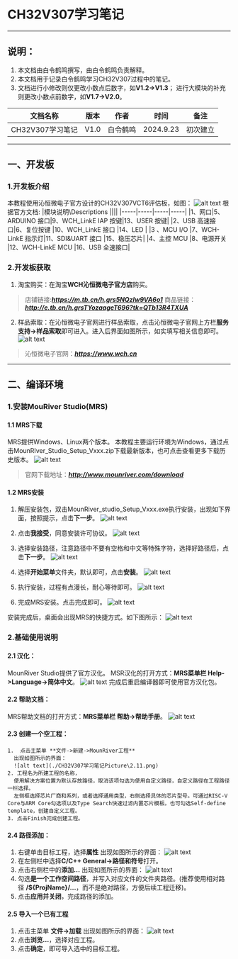# CH32V307学习笔记

***

## 说明：
1. 本文档由白令鹤鸣撰写，由白令鹤鸣负责解释。
2. 本文档用于记录白令鹤鸣学习CH32V307过程中的笔记。
3. 文档进行小修改则仅更改小数点后数字，如**V1.2->V1.3**；
   进行大模块的补充则更改小数点前数字，如**V1.7->V2.0**。

| 文档名称 | 版本 | 作者 | 时间 | 备注 |
| :------: | :---: | :---: | :---: | :---: |
|CH32V307学习笔记|V1.0|白令鹤鸣|2024.9.23|初次建立|

***
## 一、开发板
### 1.开发板介绍
   本教程使用沁恒微电子官方设计的CH32V307VCT6评估板，如图：
   ![alt text](./CH32V307学习笔记Picture/1.1.png)
   根据官方文档:
   |模块说明\Descriptions ||||
   |-----|-----|-----|-----|
   |1、网口|5、ARDUINO 接口|9、WCH_LinkE IAP 按键|13、USER 按键|
   |2、USB 高速接口|6、复位按键 |10、WCH_LinkE 接口 |14、LED |
   |3 、MCU I/O |7、WCH-LinkE 指示灯|11、SDI&UART 接口 |15、稳压芯片|
   |4、主控 MCU |8、电源开关 |12、WCH-LinkE MCU |16、USB 全速接口|
### 2.开发板获取
1. 淘宝购买：在淘宝**WCH沁恒微电子官方店**购买。
>   店铺链接:***https://m.tb.cn/h.grs5NQzlw9VA6o1***
>   商品链接：***http://e.tb.cn/h.grsTYozaageT696?tk=QTb13R4TXUA***
2. 样品索取：在沁恒微电子官网进行样品索取，点击沁恒微电子官网上方栏**服务支持->样品索取**即可进入。进入后界面如图所示，如实填写相关信息即可。
   ![alt text](./CH32V307学习笔记Picture/1.2.png)

>  沁恒微电子官网：***https://www.wch.cn***

***
## 二、编译环境
### 1.安装MouRiver Studio(MRS)
#### 1.1 MRS下载
MRS提供Windows、Linux两个版本。
本教程主要运行环境为Windows，通过点击MounRIver_Studio_Setup_Vxxx.zip下载最新版本，也可点击查看更多下载历史版本。
![alt text](./CH32V307学习笔记Picture/2.1.png)

>    官网下载地址：***http://www.mounriver.com/download***
 
#### 1.2 MRS安装
1.  解压安装包，双击MounRiver_studio_Setup_Vxxx.exe执行安装，出现如下界面，按照提示，点击**下一步**。
![alt text](./CH32V307学习笔记Picture/2.2.png)

2.  点击**我接受**，同意安装许可协议。
![alt text](./CH32V307学习笔记Picture/2.3.png)

3.  选择安装路径，注意路径中不要有空格和中文等特殊字符，选择好路径后，点击**下一步**。
![alt text](./CH32V307学习笔记Picture/2.4.png)

4.  选择**开始菜单**文件夹，默认即可，点击**安装**。
![alt text](./CH32V307学习笔记Picture\2.5.png)

5.  执行安装，过程有点漫长，耐心等待即可。
![alt text](./CH32V307学习笔记Picture/2.6.png)

6.  完成MRS安装。点击完成即可。
![alt text](./CH32V307学习笔记Picture/2.7.png)

安装完成后，桌面会出现MRS的快捷方式。如下图所示：
![alt text](./CH32V307学习笔记Picture/2.8.png)

### 2.基础使用说明
#### 2.1 汉化：
   MounRiver Studio提供了官方汉化。
   MSR汉化的打开方式：**MRS菜单栏 Help->Language->简体中文**。
   ![alt text](./CH32V307学习笔记Picture\2.9.png)
   完成后重启编译器即可使用官方汉化包。

#### 2.2 帮助文档：
   MRS帮助文档的打开方式：**MRS菜单栏 帮助->帮助手册**。
   ![alt text](./CH32V307学习笔记Picture/2.10.png)

#### 2.3 创建一个空工程：
    1.  点击主菜单 **文件->新建->MounRiver工程**
      出现如图所示的界面：
      ![alt text](./CH32V307学习笔记Picture\2.11.png)
    2. 工程名为所建工程的名称，
      使用解决方案位置为默认存放路径，取消该项勾选为使用自定义路径，自定义路径在工程路径一栏选择。
      左侧框选择芯片厂商和系列，或者选择通用类型，右侧选择具体的芯片型号。可通过RISC-V Core与ARM Core勾选项以及Type Search快速过滤内置芯片模板。也可勾选Self-define template，创建自定义工程。
    3. 点击Finish完成创建工程。

#### 2.4 路径添加：
   1. 右键单击目标工程，选择**属性**
      出现如图所示的界面：
      ![alt text](./CH32V307学习笔记Picture/2.12.png)
   2. 在左侧栏中选择**C/C++ General->路径和符号**打开。
   3. 点击右侧栏中的**添加...**
      出现如图所示的界面：
      ![alt text](./CH32V307学习笔记Picture/2.13.png)
   4. 勾选**是一个工作空间路径**，并写入对应文件的文件夹路径。(推荐使用相对路径 **/${ProjName}/...**，而不是绝对路径，方便后续工程迁移)。
   5. 点击**应用并关闭**，完成路径的添加。

#### 2.5 导入一个已有工程
   1.  点击主菜单 **文件->加载**
      出现如图所示的界面：
      ![alt text](./CH32V307学习笔记Picture/2.14.png)
   2. 点击**浏览...**，选择对应工程。
   3. 点击**确定**，即可导入选中的目标工程。
